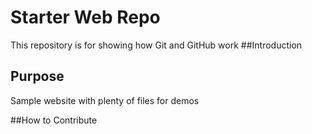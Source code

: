 # Starter Web Repo

This repository is for showing how Git and GitHub work
##Introduction


## Purpose

Sample website with plenty of files for demos


##How to Contribute
